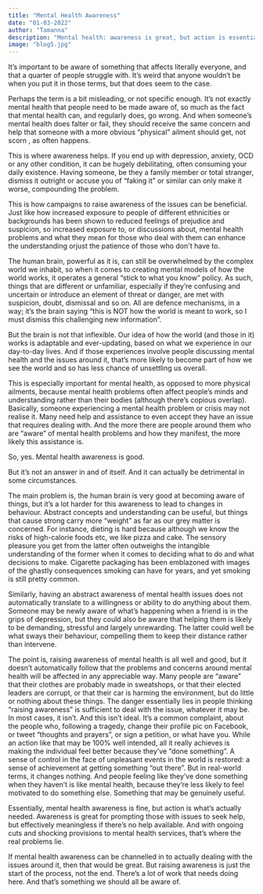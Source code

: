 ```yaml
---
title: "Mental Health Awareness"
date: "01-03-2022"
author: "Tamanna"
description: "Mental health: awareness is great, but action is essential."
image: "blog5.jpg"
---
```


It’s important to be aware of something that affects literally everyone, and that a quarter of people struggle with. It’s weird that anyone wouldn’t be when you put it in those terms, but that does seem to the case.

Perhaps the term is a bit misleading, or not specific enough. It’s not exactly mental health that people need to be made aware of, so much as the fact that mental health can, and regularly does, go wrong. And when someone’s mental health does falter or fail, they should receive the same concern and help that someone with a more obvious “physical” ailment should get, not scorn , as often happens.

This is where awareness helps. If you end up with depression, anxiety, OCD or any other condition, it can be hugely debilitating, often consuming your daily existence. Having someone, be they a family member or total stranger, dismiss it outright or accuse you of “faking it” or similar can only make it worse, compounding the problem.

This is how campaigns to raise awareness of the issues can be beneficial. Just like how increased exposure to people of different ethnicities or backgrounds has been shown to reduced feelings of prejudice and suspicion, so increased exposure to, or discussions about, mental health problems and what they mean for those who deal with them can enhance the understanding orjust the patience of those who don't have to.

The human brain, powerful as it is, can still be overwhelmed by the complex world we inhabit, so when it comes to creating mental models of how the world works, it operates a general “stick to what you know” policy. As such, things that are different or unfamiliar, especially if they’re confusing and uncertain or introduce an element of threat or danger, are met with suspicion, doubt, dismissal and so on. All are defence mechanisms, in a way; it’s the brain saying “this is NOT how the world is meant to work, so I must dismiss this challenging new information”.

But the brain is not that inflexible. Our idea of how the world (and those in it) works is adaptable and ever-updating, based on what we experience in our day-to-day lives. And if those experiences involve people discussing mental health and the issues around it, that’s more likely to become part of how we see the world and so has less chance of unsettling us overall.

This is especially important for mental health, as opposed to more physical ailments, because mental health problems often affect people’s minds and understanding rather than their bodies (although there’s copious overlap). Basically, someone experiencing a mental health problem or crisis may not realise it. Many need help and assistance to even accept they have an issue that requires dealing with. And the more there are people around them who are “aware” of mental health problems and how they manifest, the more likely this assistance is.

So, yes. Mental health awareness is good.

But it’s not an answer in and of itself. And it can actually be detrimental in some circumstances.

The main problem is, the human brain is very good at becoming aware of things, but it’s a lot harder for this awareness to lead to changes in behaviour. Abstract concepts and understanding can be useful, but things that cause strong  carry more “weight” as far as our grey matter is concerned. For instance, dieting is hard because although we know the risks of high-calorie foods etc, we like pizza and cake. The sensory pleasure you get from the latter often outweighs the intangible understanding of the former when it comes to deciding what to do and what decisions to make. Cigarette packaging has been emblazoned with images of the ghastly consequences smoking can have for years, and yet smoking is still pretty common.

Similarly, having an abstract awareness of mental health issues does not automatically translate to a willingness or ability to do anything about them. Someone may be newly aware of what’s happening when a friend is in the grips of depression, but they could also be aware that helping them is likely to be demanding, stressful and largely unrewarding. The latter could well be what sways their behaviour, compelling them to keep their distance rather than intervene.

The point is, raising awareness of mental health is all well and good, but it doesn’t automatically follow that the problems and concerns around mental health will be affected in any appreciable way. Many people are “aware” that their clothes are probably made in sweatshops, or that their elected leaders are corrupt, or that their car is harming the environment, but do little or nothing about these things.
The danger essentially lies in people thinking “raising awareness” is sufficient to deal with the issue, whatever it may be. In most cases, it isn’t. And this isn’t ideal. It’s a common complaint, about the people who, following a tragedy, change their profile pic on Facebook, or tweet “thoughts and prayers”, or sign a petition, or what have you. While an action like that may be 100% well intended, all it really achieves is making the individual feel better because they’ve “done something”. A sense of control in the face of unpleasant events in the world is restored: a sense of achievement at getting something “out there”. But in real-world terms, it changes nothing. And people feeling like they’ve done something when they haven’t is  like mental health, because they’re less likely to feel motivated to do something else. Something that may be genuinely useful.

Essentially, mental health awareness is fine, but action is what’s actually needed. Awareness is great for prompting those with issues to seek help, but effectively meaningless if there’s no help available. And with ongoing cuts and shocking provisions to mental health services, that’s where the real problems lie.

If mental health awareness can be channelled in to actually dealing with the issues around it, then that would be great. But raising awareness is just the start of the process, not the end. There’s a lot of work that needs doing here. And that’s something we should all be aware of.